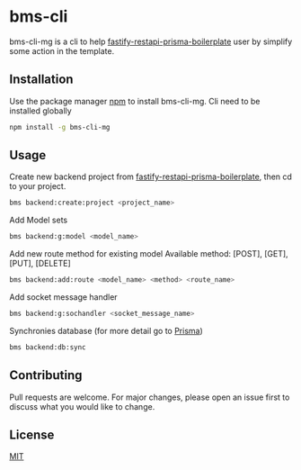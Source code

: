 # bms-cli

bms-cli-mg is a cli to help [fastify-restapi-prisma-boilerplate](https://github.com/maheryAlucard/fastify-restapi-prisma-boilerplate) user by simplify some action in the template.

## Installation

Use the package manager [npm](https://www.npmjs.com/) to install bms-cli-mg.
Cli need to be installed globally

```bash
npm install -g bms-cli-mg
```

## Usage

Create new backend project from [fastify-restapi-prisma-boilerplate](https://github.com/maheryAlucard/fastify-restapi-prisma-boilerplate), then cd to your project.

```bash
bms backend:create:project <project_name>
```

Add Model sets

```bash
bms backend:g:model <model_name>
```

Add new route method for existing model
Available method: [POST], [GET], [PUT], [DELETE]

```bash
bms backend:add:route <model_name> <method> <route_name>
```

Add socket message handler

```bash
bms backend:g:sochandler <socket_message_name>
```

Synchronies database (for more detail go to [Prisma](https://www.prisma.io/docs/))

```bash
bms backend:db:sync
```

## Contributing

Pull requests are welcome. For major changes, please open an issue first to discuss what you would like to change.

## License

[MIT](https://choosealicense.com/licenses/mit/)
